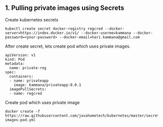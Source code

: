 ## 1. Pulling private images using Secrets

Create kubernetes secrets 

```
kubectl create secret docker-registry regcred --docker-server=https://index.docker.io/v1/ --docker-userme=kammana --docker-password=<your-password> --docker-email=hari.kammana@gmail.com
```
After create secret, lets create pod which uses private images.

```
apiVersion: v1
kind: Pod
metadata:
  name: private-reg
spec:
  containers:
  - name: privateapp
    image: kammana/privateapp:0.0.1
  imagePullSecrets:
  - name: regcred

```

Create pod which uses private image 

```
docker create -f https://raw.githubusercontent.com/javahometech/kubernetes/master/secrets/private-images-pod.yml
```
